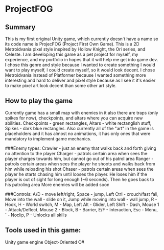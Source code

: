 # ProjectFOG
## Summary
This is my first original Unity game, which currently doesn't have a name so its code name is ProjecFOG (Project First Own Game). This is a 2D Metroidvania pixel style inspired by Hollow Knight, the Ori series, and Celeste. I am developing this game as a pet project for myself, my experience, and my portfolio in hopes that it will help me get into game dev. I chose this genre and style because I wanted to create something I would want to play myself, I could create myself, so it would look decent. I chose Metroidvania instead of Platformer because I wanted something more interesting and hard to deliver and pixel style because as I see it it's easier to make pixel art look decent than some other art style.

## How to play the game
Currently game has a small map with enemies in it also there are traps (only spikes for now), checkpoints, and altars where you can acquire new abilities. Checkpoints - green rectangles, Altars - white rectanglish stuff, Spikes - dark blue rectangles. Also currently all of the "art" in the game is placeholders and it has almost no animations, it has only ones that were mandatory to implement game mechanics.

###Enemy types:
Crawler - just an enemy that walks back and forth giving no attention to the player
Charger - patrols certain area when sees the player charges towards him, but cannot go out of his patrol area
Ranger - patrols certain areas when sees the player he shoots and walks back from him while reloading his shot
Chaser - patrols certain areas when sees the player he starts chasing him until looses the player. He loses him if the player is out of sight for long enough (~6 seconds). Then he goes back to his patroling area
More enemies will be added soon

###Controls:
A/D - move left/right,
Space - jump,
Left Ctrl - crouch/fast fall,
Move into the wall - slide on it,
Jump while moving into wall - wall jump,
R - Hook,
H - World switch,
M - Map,
Left Alt - Glider,
Left Shift - Dash,
Mouse 1 - Attack/Deflect,
Mouse 2 - Block,
B - Barrier,
E/F - Interaction,
Esc - Menu,
` - Noclip,
P - Unlocks all skills

## Tools used in this game:
Unity game engine
Object-Oriented C#
